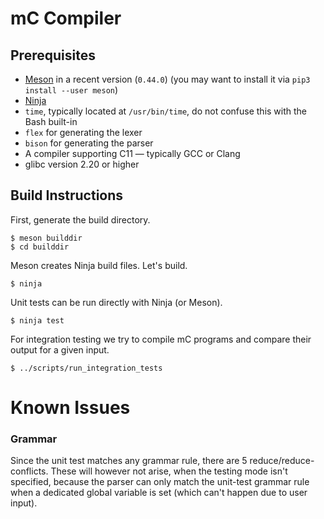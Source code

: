 # mC Compiler

## Prerequisites

- [Meson](http://mesonbuild.com/) in a recent version (`0.44.0`)
  (you may want to install it via `pip3 install --user meson`)
- [Ninja](https://ninja-build.org/)
- `time`, typically located at `/usr/bin/time`, do not confuse this with the Bash built-in
- `flex` for generating the lexer
- `bison` for generating the parser
- A compiler supporting C11 — typically GCC or Clang
- glibc version 2.20 or higher

## Build Instructions

First, generate the build directory.

    $ meson builddir
    $ cd builddir

Meson creates Ninja build files.
Let's build.

    $ ninja

Unit tests can be run directly with Ninja (or Meson).

    $ ninja test

For integration testing we try to compile mC programs and compare their output for a given input.

    $ ../scripts/run_integration_tests

# Known Issues

### Grammar

Since the unit test matches any grammar rule, there are 5 reduce/reduce-conflicts. These will however not arise, when 
the testing mode isn't specified, because the parser can only match the unit-test grammar rule when a dedicated global 
variable is set (which can't happen due to user input).
